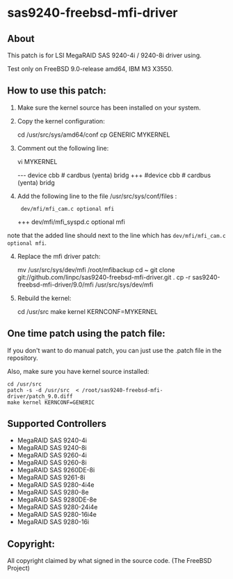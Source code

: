 sas9240-freebsd-mfi-driver
======================

About
----------------------

This patch is for LSI MegaRAID SAS 9240-4i / 9240-8i driver using.

Test only on FreeBSD 9.0-release amd64, IBM M3 X3550.

How to use this patch:
----------------------

1. Make sure the kernel source has been installed on your system.
2. Copy the kernel configuration:

	cd /usr/src/sys/amd64/conf
	cp GENERIC MYKERNEL

3. Comment out the following line:

	vi MYKERNEL

	--- device     cbb	    # cardbus (yenta) bridg
	+++ #device     cbb	    # cardbus (yenta) bridg

3. Add the following line to the file /usr/src/sys/conf/files :

	    dev/mfi/mfi_cam.c optional mfi
	+++ dev/mfi/mfi_syspd.c optional mfi

note that the added line should next to the line which has `dev/mfi/mfi_cam.c optional mfi`.

4. Replace the mfi driver patch:

	mv /usr/src/sys/dev/mfi /root/mfibackup
	cd ~
	git clone git://github.com/linpc/sas9240-freebsd-mfi-driver.git .
	cp -r sas9240-freebsd-mfi-driver/9.0/mfi /usr/src/sys/dev/mfi

5. Rebuild the kernel:

	cd /usr/src
	make kernel KERNCONF=MYKERNEL

One time patch using the patch file:
----------------------

If you don't want to do manual patch, you can just use the .patch file in the repository.

Also, make sure you have kernel source installed:

	cd /usr/src
	patch -s -d /usr/src  < /root/sas9240-freebsd-mfi-driver/patch_9.0.diff
	make kernel KERNCONF=GENERIC

Supported Controllers
----------------------
* MegaRAID SAS 9240-4i
* MegaRAID SAS 9240-8i
* MegaRAID SAS 9260-4i
* MegaRAID SAS 9260-8i
* MegaRAID SAS 9260DE-8i
* MegaRAID SAS 9261-8i
* MegaRAID SAS 9280-4i4e
* MegaRAID SAS 9280-8e
* MegaRAID SAS 9280DE-8e
* MegaRAID SAS 9280-24i4e
* MegaRAID SAS 9280-16i4e
* MegaRAID SAS 9280-16i

Copyright:
----------------------

All copyright claimed by what signed in the source code. (The FreeBSD Project)
